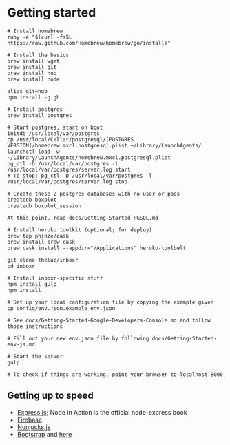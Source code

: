 # Getting started

```
# Install homebrew
ruby -e "$(curl -fsSL https://raw.github.com/Homebrew/homebrew/go/install)"

# Install the basics
brew install wget
brew install git
brew install hub
brew install node

alias git=hub
npm install -g gh

# Install postgres
brew install postgres

# Start postgres, start on boot
initdb /usr/local/var/postgres
cp /usr/local/Cellar/postgresql/[POSTGRES VERSION]/homebrew.mxcl.postgresql.plist ~/Library/LaunchAgents/
launchctl load -w ~/Library/LaunchAgents/homebrew.mxcl.postgresql.plist
pg_ctl -D /usr/local/var/postgres -l /usr/local/var/postgres/server.log start
# To stop: pg_ctl -D /usr/local/var/postgres -l /usr/local/var/postgres/server.log stop

# Create these 2 postgres databases with no user or pass
createdb boxplot
createdb boxplot_session

At this point, read docs/Getting-Started-PGSQL.md

# Install heroku toolkit (optional; for deploy)
brew tap phinze/cask
brew install brew-cask
brew cask install --appdir="/Applications" heroku-toolbelt

git clone thelac/inboxr
cd inboxr

# Install inboxr-specific stuff
npm install gulp
npm install

# Set up your local configuration file by copying the example given
cp config/env.json.example env.json

# See docs/Getting-Started-Google-Developers-Console.md and follow those instructions

# Fill out your new env.json file by following docs/Getting-Started-env-js.md

# Start the server
gulp

# To check if things are working, point your browser to localhost:8000

```

## Getting up to speed
- [Express.js](http://expressjs.com/guide.html); Node in Action is the official node-express book
- [Firebase](https://www.firebase.com/docs/)
- [Nunjucks.js](http://mozilla.github.io/nunjucks/templating)
- [Bootstrap](http://www.sitepoint.com/twitter-bootstrap-tutorial-handling-complex-designs/) and [here](http://getbootstrap.com/css/)
